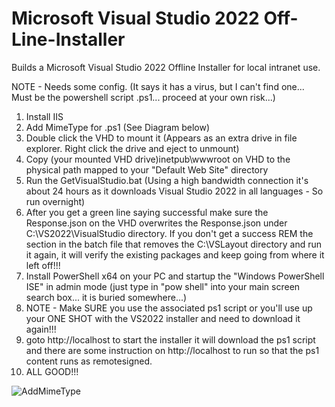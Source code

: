 # Microsoft Visual Studio 2022 Off-Line-Installer
Builds a Microsoft Visual Studio 2022 Offline Installer for local intranet use.

NOTE - Needs some config. (It says it has a virus, but I can't find one... Must be the powershell script .ps1... proceed at your own risk...)

1. Install IIS
2. Add MimeType for .ps1 (See Diagram below)
3. Double click the VHD to mount it (Appears as an extra drive in file explorer. Right click the drive and eject to unmount)
4. Copy (your mounted VHD drive)inetpub\wwwroot on VHD to the physical path mapped to your "Default Web Site" directory
5. Run the GetVisualStudio.bat (Using a high bandwidth connection it's about 24 hours as it downloads Visual Studio 2022 in all languages - So run overnight)
6. After you get a green line saying successful make sure the Response.json on the VHD overwrites the Response.json under C:\VS2022\VisualStudio directory. If you don't get a success REM the section in the batch file that removes the C:\VSLayout directory and run it again, it will verify the existing packages and keep going from where it left off!!!
7. Install PowerShell x64 on your PC and startup the "Windows PowerShell ISE" in admin mode (just type in "pow shell" into your main screen search box... it is buried somewhere...)
8. NOTE - Make SURE you use the associated ps1 script or you'll use up your ONE SHOT with the VS2022 installer and need to download it again!!!
9. goto http://localhost to start the installer it will download the ps1 script and there are some instruction on http://localhost to run so that the ps1 content runs as remotesigned.
10. ALL GOOD!!!


![AddMimeType](https://github.com/user-attachments/assets/11af6051-4448-4359-ac01-5066eed2e023)
